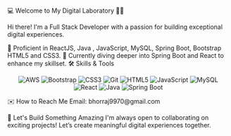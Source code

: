 💻 Welcome to My Digital Laboratory 🧪✨

Hi there! I'm a Full Stack Developer with a passion for building exceptional digital experiences.


💼 Proficient in ReactJS, Java , JavaScript, MySQL, Spring Boot, Bootstrap HTML5 and CSS3.
🎯 Currently diving deeper into Spring Boot and React to enhance my skillset.
🛠️ Skills & Tools
<p align="center"> <img src="https://img.shields.io/badge/AWS-232F3E?style=for-the-badge&logo=amazon-aws&logoColor=white" alt="AWS"/> <img src="https://img.shields.io/badge/Bootstrap-563D7C?style=for-the-badge&logo=bootstrap&logoColor=white" alt="Bootstrap"/> <img src="https://img.shields.io/badge/CSS3-1572B6?style=for-the-badge&logo=css3&logoColor=white" alt="CSS3"/> <img src="https://img.shields.io/badge/Git-F05032?style=for-the-badge&logo=git&logoColor=white" alt="Git"/> <img src="https://img.shields.io/badge/HTML5-E34F26?style=for-the-badge&logo=html5&logoColor=white" alt="HTML5"/> <img src="https://img.shields.io/badge/JavaScript-F7DF1E?style=for-the-badge&logo=javascript&logoColor=black" alt="JavaScript"/> <img src="https://img.shields.io/badge/MySQL-4479A1?style=for-the-badge&logo=mysql&logoColor=white" alt="MySQL"/> <img src="https://img.shields.io/badge/React-61DAFB?style=for-the-badge&logo=react&logoColor=black" alt="React"/> <img src="https://img.shields.io/badge/Java-007396?style=for-the-badge&logo=java&logoColor=white" alt="Java"/> <img src="https://img.shields.io/badge/Spring_Boot-6DB33F?style=for-the-badge&logo=spring-boot&logoColor=white" alt="Spring Boot"/> </p>
✉️ How to Reach Me
Email: bhorraj9970@gmail.com

🌌 Let's Build Something Amazing
I'm always open to collaborating on exciting projects! Let’s create meaningful digital experiences together.

